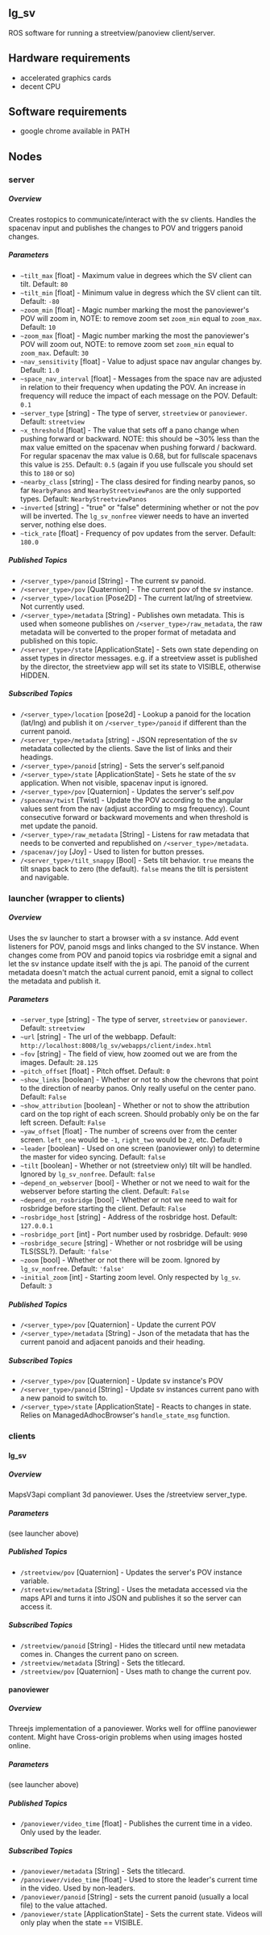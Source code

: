 lg\_sv
---------

ROS software for running a streetview/panoview client/server.

## Hardware requirements

* accelerated graphics cards
* decent CPU

## Software requirements

* google chrome available in PATH

## Nodes

### server

##### Overview

Creates rostopics to communicate/interact with the sv clients. Handles the spacenav input and publishes the changes to POV and triggers panoid changes.

##### Parameters

* `~tilt_max` [float] - Maximum value in degrees which the SV client can tilt. Default: `80`
* `~tilt_min` [float] - Minimum value in degress which the SV client can tilt. Default: `-80`
* `~zoom_min` [float] - Magic number marking the most the panoviewer's POV will
  zoom in, NOTE: to remove zoom set `zoom_min` equal to `zoom_max`. Default:
  `10`
* `~zoom_max` [float] - Magic number marking the most the panoviewer's POV will
  zoom out, NOTE: to remove zoom set `zoom_min` equal to `zoom_max`. Default:
  `30`
* `~nav_sensitivity` [float] - Value to adjust space nav angular changes by. Default: `1.0`
* `~space_nav_interval` [float] - Messages from the space nav are adjusted in relation to their frequency when updating the POV. An increase in frequency will reduce the impact of each message on the POV.  Default: `0.1`
* `~server_type` [string] - The type of server, `streetview` or `panoviewer`. Default: `streetview`
* `~x_threshold` [float] - The value that sets off a pano change when pushing
  forward or backward. NOTE: this should be ~30% less than the max value emitted
  on the spacenav when pushing forward / backward. For regular spacenav the max
  value is 0.68, but for fullscale spacenavs this value is `255`. Default: `0.5`
  (again if you use fullscale you should set this to `180` or so)
* `~nearby_class` [string] - The class desired for finding nearby panos, so far
  `NearbyPanos` and `NearbyStreetviewPanos` are the only supported types.
  Default: `NearbyStreetviewPanos`
* `~inverted` [string] - "true" or "false" determining whether or not the pov
  will be inverted. The `lg_sv_nonfree` viewer needs to have an inverted server,
  nothing else does.
* `~tick_rate` [float] - Frequency of pov updates from the server.  Default: `180.0`

##### Published Topics

* `/<server_type>/panoid` [String] - The current sv panoid.
* `/<server_type>/pov` [Quaternion] - The current pov of the sv instance.
* `/<server_type>/location` [Pose2D] - The current lat/lng of streetview. Not
  currently used.
* `/<server_type>/metadata` [String] - Publishes own metadata. This is used when
  someone publishes on `/<server_type>/raw_metadata`, the raw metadata will be
  converted to the proper format of metadata and published on this topic.
* `/<server_type>/state` [ApplicationState] - Sets own state depending on asset
  types in director messages. e.g. if a streetview asset is published by the
  director, the streetview app will set its state to VISIBLE, otherwise HIDDEN.

##### Subscribed Topics

* `/<server_type>/location` [pose2d] - Lookup a panoid for the location (lat/lng) and publish it  on `/<server_type>/panoid` if different than the current panoid.
* `/<server_type>/metadata` [string] - JSON representation of the sv metadata collected by the clients.  Save the list of links and their headings.
* `/<server_type>/panoid` [string] - Sets the server's self.panoid
* `/<server_type>/state` [ApplicationState] - Sets he state of the sv
  application.  When not visible, spacenav input is ignored.
* `/<server_type>/pov` [Quaternion] - Updates the server's self.pov
* `/spacenav/twist` [Twist] - Update the POV according to the angular values sent from the nav (adjust according to msg frequency). Count consecutive forward or backward movements and when threshold is met update the panoid.
* `/<server_type>/raw_metadata` [String] - Listens for raw metadata that needs
  to be converted and republished on `/<server_type>/metadata`.
* `/spacenav/joy` [Joy] - Used to listen for button presses.
* `/<server_type>/tilt_snappy` [Bool] - Sets tilt behavior. `true` means the tilt snaps back to zero (the default). `false` means the tilt is persistent and navigable.

### launcher (wrapper to clients)

##### Overview

Uses the sv launcher to start a browser with a sv instance. Add event listeners for POV, panoid msgs and links changed to the SV instance.  When changes come from POV and panoid topics via rosbridge emit a signal and let the sv instance update itself with the js api. The panoid of the current metadata doesn't match the actual current panoid, emit a signal to collect the metadata and publish it.

##### Parameters

* `~server_type` [string] - The type of server, `streetview` or `panoviewer`. Default: `streetview`
* `~url` [string] - The url of the webbapp. Default: `http://localhost:8008/lg_sv/webapps/client/index.html`
* `~fov` [string] - The field of view, how zoomed out we are from the images. Default: `28.125`
* `~pitch_offset` [float] - Pitch offset. Default: `0`
* `~show_links` [boolean] - Whether or not to show the chevrons that point to the direction of nearby panos. Only really useful on the center pano. Default: `False`
* `~show_attribution` [boolean] - Whether or not to show the attribution card on the top right of each screen. Should probably only be on the far left screen. Default: `False`
* `~yaw_offset` [float] - The number of screens over from the center screen. `left_one` would be `-1`, `right_two` would be `2`, etc. Default: `0`
* `~leader` [boolean] - Used on one screen (panoviewer only) to determine the master for video syncing. Default: `false`
* `~tilt` [boolean] - Whether or not (streetview only) tilt will be handled. Ignored by `lg_sv_nonfree`. Default: `false`
* `~depend_on_webserver` [bool] - Whether or not we need to wait for the
  webserver before starting the client. Default: `False`
* `~depend_on_rosbridge` [bool] - Whether or not we need to wait for rosbridge
  before starting the client. Default: `False`
* `~rosbridge_host` [string] - Address of the rosbridge host. Default: `127.0.0.1`
* `~rosbridge_port` [int] - Port number used by rosbridge. Default: `9090`
* `~rosbridge_secure` [string] - Whether or not rosbridge will be using
  TLS(SSL?). Default: `'false'`
* `~zoom` [bool] - Whether or not there will be zoom. Ignored by
  `lg_sv_nonfree`. Default: `'false'`
* `~initial_zoom` [int] - Starting zoom level. Only respected by `lg_sv`. Default: `3`

##### Published Topics

* `/<server_type>/pov` [Quaternion] - Update the current POV
* `/<server_type>/metadata` [String] - Json of the metadata that has the current panoid and adjacent panoids and their heading.

##### Subscribed Topics

* `/<server_type>/pov` [Quaternion] - Update sv instance's POV
* `/<server_type>/panoid` [String] - Update sv instances current pano with a new panoid to switch to.
* `/<server_type>/state` [ApplicationState] - Reacts to changes in state. Relies
  on ManagedAdhocBrowser's `handle_state_msg` function.

### clients

#### lg_sv

##### Overview

MapsV3api compliant 3d panoviewer. Uses the /streetview server_type.

##### Parameters

(see launcher above)

##### Published Topics

* `/streetview/pov` [Quaternion] - Updates the server's POV instance variable.
* `/streetview/metadata` [String] - Uses the metadata accessed via the maps API
  and turns it into JSON and publishes it so the server can access it.

##### Subscribed Topics

* `/streetview/panoid` [String] - Hides the titlecard until new metadata comes
  in. Changes the current pano on screen.
* `/streetview/metadata` [String] - Sets the titlecard.
* `/streetview/pov` [Quaternion] - Uses math to change the current pov.

#### panoviewer

##### Overview

Threejs implementation of a panoviewer. Works well for offline panoviewer
content. Might have Cross-origin problems when using images hosted online.

##### Parameters

(see launcher above)


##### Published Topics

* `/panoviewer/video_time` [float] - Publishes the current time in a video. Only
  used by the leader.

##### Subscribed Topics

* `/panoviewer/metadata` [String] - Sets the titlecard.
* `/panoviewer/video_time` [float] - Used to store the leader's current time in
  the video. Used by non-leaders.
* `/panoviewer/panoid` [String] - sets the current panoid (usually a local file)
  to the value attached.
* `/panoviewer/state` [ApplicationState] - Sets the current state. Videos will
  only play when the state == VISIBLE.
